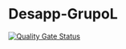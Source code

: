 # Desapp-GrupoL

[![Quality Gate Status](https://sonarcloud.io/api/project_badges/measure?project=Fsardi96_Desapp-GrupoL&metric=alert_status)](https://sonarcloud.io/summary/new_code?id=Fsardi96_Desapp-GrupoL)
